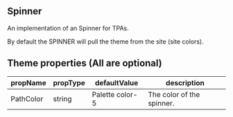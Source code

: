 ## Spinner

An implementation of an Spinner for TPAs.

By default the SPINNER will pull the theme from the site (site colors).

## Theme properties (All are optional)

| propName      | propType | defaultValue    | description |
|---------------|----------|-----------------|-------------|
| PathColor     | string   | Palette color-5 | The color of the spinner. |
